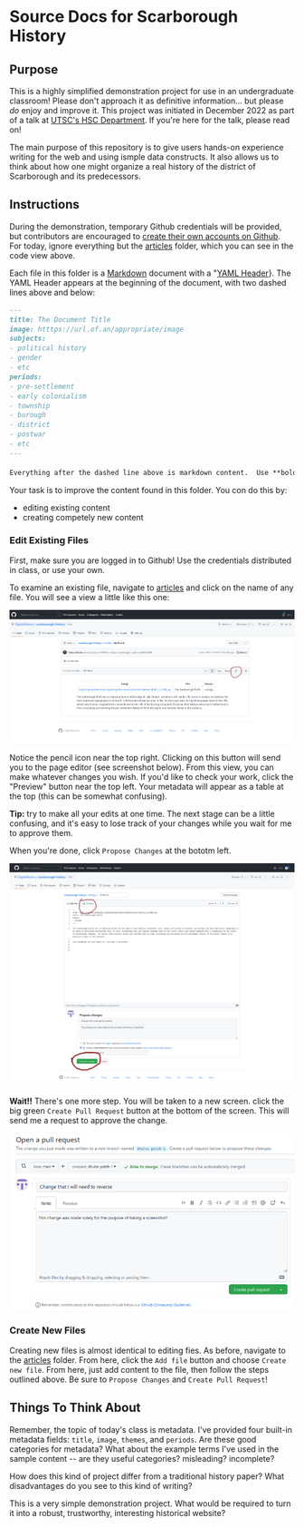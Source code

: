 # Source Docs for Scarborough History

## Purpose
This is a highly simplified demonstration project for use in an undergraduate classroom!  Please don't approach it as definitive information... but please *do* enjoy and improve it.  This project was initiated in December 2022 as part of a talk at [UTSC's HSC Department](https://www.utsc.utoronto.ca/hcs/). If you're here for the talk, please read on!

The main purpose of this repository is to give users hands-on experience writing for the web and using ismple data constructs.  It also allows us to think about how one might organize a real history of the district of Scarborough and  its predecessors.

## Instructions

During the demonstration, temporary Github credentials will be provided, but contributors are encouraged to [create their own accounts on Github](https://github.com/join). For today, ignore everything but the [articles](./articles) folder, which you can see in the code view above.  

Each file in this folder is a [Markdown](https://docs.github.com/en/get-started/writing-on-github/getting-started-with-writing-and-formatting-on-github/basic-writing-and-formatting-syntax) document with a "[YAML Header](https://quire.getty.edu/docs-v1/fundamentals/#yaml-basics)}. The YAML Header appears at the beginning of the document, with two dashed lines above and below:

``` markdown
---
title: The Document Title
image: htttps://url.of.an/appropriate/image
subjects: 
- political history
- gender
- etc
periods:
- pre-settlement
- early colonialism
- township
- burough
- district
- postwar
- etc
---

Everything after the dashed line above is markdown content.  Use **bold**, _italics_, and [link syntax](https://www.google.com/search?q=link+syntax) as you wish.  Read the syntax document for more advanced fetures. 

```

Your task is to improve the content found in this folder. You con do this by:

- editing existing content
- creating competely new content

### Edit Existing Files

First, make sure you are logged in to Github! Use the credentials distributed in class, or use your own.

To examine an existing file, navigate to [articles](./articles/) and click on the name of any file. You will see a view a little like this one: 

![page view](./images/page-view.png)

Notice the pencil icon near the top right.  Clicking on this button will send you to the page editor (see screenshot below). From this view, you can make whatever changes you wish. If you'd like to check your work, click the "Preview" button near the top left.  Your metadata will appear as a table at the top (this can be somewhat confusing). 

**Tip:** try to make all your edits at one time. The next stage can be a little confusing, and it's easy to lose track of your changes while you wait for me to approve them. 

When you're done, click `Propose Changes` at the bototm left.

![edit view](./images/editing.png)

**Wait!!** There's one more step. You will be taken to a new screen. click the big green `Create Pull Request` button at the bottom of the screen. This will send me a request to approve the change.

![pull request form](./images/pull.png)


### Create New Files

Creating new files is almost identical to editing fies.  As before, navigate to the [articles](./articles) folder.  From here, click the `Add file` button and choose `Create new file`.  From here, just add content to the file, then follow the steps outlined above.  Be sure to `Propose Changes` and `Create Pull Request`!

## Things To Think About

Remember, the topic of today's class is metadata.  I've provided four built-in metadata fields: `title`, `image`, `themes`, and `periods`. Are these good categories for metadata? What about the example terms I've used in the sample content -- are they useful categories? misleading? incomplete? 

How does this kind of project differ from a traditional history paper?  What disadvantages do you see to this kind of writing?

This is a very simple demonstration project. What would be required to turn it into a robust, trustworthy, interesting historical website? 

